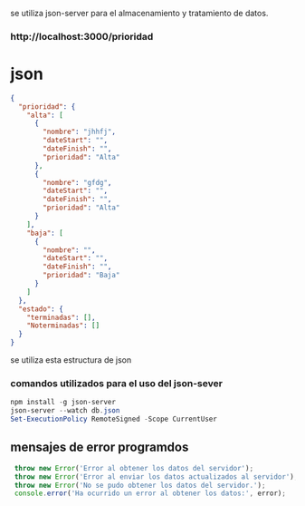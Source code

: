 se utiliza json-server para el almacenamiento y tratamiento de datos.

### http://localhost:3000/prioridad

# json

```json
{
  "prioridad": {
    "alta": [
      {
        "nombre": "jhhfj",
        "dateStart": "",
        "dateFinish": "",
        "prioridad": "Alta"
      },
      {
        "nombre": "gfdg",
        "dateStart": "",
        "dateFinish": "",
        "prioridad": "Alta"
      }
    ],
    "baja": [
      {
        "nombre": "",
        "dateStart": "",
        "dateFinish": "",
        "prioridad": "Baja"
      }
    ]
  },
  "estado": {
    "terminadas": [],
    "Noterminadas": []
  }
}
```

se utiliza esta estructura de json

### comandos utilizados para el uso del json-sever 

```powershell
npm install -g json-server
json-server --watch db.json
Set-ExecutionPolicy RemoteSigned -Scope CurrentUser
```

## mensajes de error programdos

```js
 throw new Error('Error al obtener los datos del servidor');
 throw new Error('Error al enviar los datos actualizados al servidor');
 throw new Error('No se pudo obtener los datos del servidor.');
 console.error('Ha ocurrido un error al obtener los datos:', error);
```

